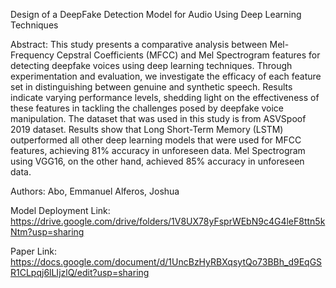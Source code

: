 Design of a DeepFake Detection Model for Audio Using Deep Learning Techniques

Abstract:
This study presents a comparative analysis between Mel-Frequency Cepstral Coefficients (MFCC) and Mel Spectrogram features for detecting deepfake voices using deep learning techniques. Through experimentation and evaluation, we investigate the efficacy of each feature set in distinguishing between genuine and synthetic speech. Results indicate varying performance levels, shedding light on the effectiveness of these features in tackling the challenges posed by deepfake voice manipulation. The dataset that was used in this study is from ASVSpoof 2019 dataset. Results show that Long Short-Term Memory (LSTM) outperformed all other deep learning models that were used for MFCC features, achieving 81% accuracy in unforeseen data. Mel Spectrogram using VGG16, on the other hand, achieved 85% accuracy in unforeseen data.

Authors:
Abo, Emmanuel
Alferos, Joshua

Model Deployment Link: https://drive.google.com/drive/folders/1V8UX78yFsprWEbN9c4G4leF8ttn5kNtm?usp=sharing

Paper Link: https://docs.google.com/document/d/1UncBzHyRBXqsytQo73BBh_d9EqGSR1CLpqj6lLIjzlQ/edit?usp=sharing
